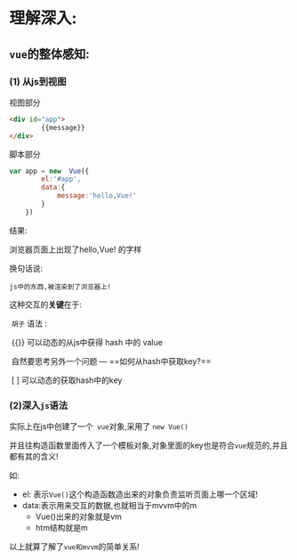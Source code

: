# 理解深入:

## `vue`的整体感知:

### (1) 从js到视图



视图部分

```html
<div id="app">
        {{message}} 
</div>
```

脚本部分

```javascript
var app = new  Vue({
        el:'#app',
        data:{
            message:'hello,Vue!'
        }
    })
```



结果:

浏览器页面上出现了hello,Vue! 的字样  



换句话说:

`js中的东西,被渲染到了浏览器上!`





这种交互的**关键**在于:

​	`胡子` 语法 :

​				{{}} 可以动态的从js中获得 hash 中的 value

​	自然要思考另外一个问题  — ==如何从hash中获取key?==

​				[ ] 可以动态的获取hash中的key



### (2)深入`js`语法

实际上在js中创建了一个` vue`对象,采用了 `new Vue()`

并且往构造函数里面传入了一个模板对象,对象里面的key也是符合`vue`规范的,并且都有其的含义!



如:

- el: 表示`Vue()`这个构造函数造出来的对象负责监听页面上哪一个区域!
- data:表示用来交互的数据,也就相当于mvvm中的m
  - Vue()出来的对象就是vm
  - htm结构就是m



以上就算了解了`vue和mvvm`的简单关系!













